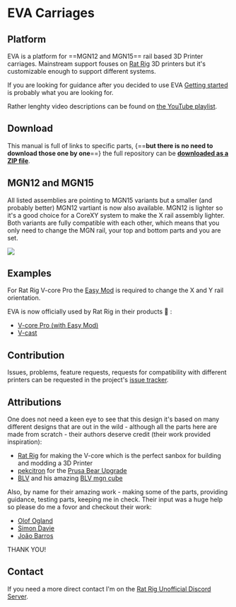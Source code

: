 # EVA Carriages

<div class="cloudimage-360" data-folder="assets/images/gifs/source/lineup/" data-filename="lineup_{index}.jpg" data-amount="24" data-autoplay="true" data-speed="500" data-autoplay-reverse="true"></div>

## Platform

EVA is a platform for ==MGN12 and MGN15== rail based 3D Printer carriages. Mainstream support fouses on [Rat Rig](https://www.ratrig.com/) 3D printers but it's customizable enough to support different systems.

If you are looking for guidance after you decided to use EVA [Getting started](/getting_started) is probably what you are looking for.

Rather lenghty video descriptions can be found on [the YouTube playlist](https://www.youtube.com/playlist?list=PLR8LTCniA766Mg1a88iF8xhOlvZR-Rc3A).

## Download

This manual is full of links to specific parts, {==**but there is no need to download those one by one**==} the full repository can be **[downloaded as a ZIP file](https://github.com/pkucmus/EVA/archive/master.zip)**.

## MGN12 and MGN15

All listed assemblies are pointing to MGN15 variants but a smaller (and probably better) MGN12 vartiant is now also available. MGN12 is lighter so it's a good choice for a CoreXY system to make the X rail assembly lighter. Both variants are fully compatible with each other, which means that you only need to change the MGN rail, your top and bottom parts and you are set.

![](assets/images/MGN12_15.png)

## Examples

For Rat Rig V-core Pro the [Easy Mod](https://github.com/pkucmus/Easy-Mod) is required to change the X and Y rail orientation.

EVA is now officially used by Rat Rig in their products :tada: :

* [V-core Pro (with Easy Mod)](https://www.ratrig.com/3d-printing-cnc/3d-printer-kits/complete-kits/rat-rig-v-core-pro-linear-rail-701.html)
* [V-cast](https://www.ratrig.com/3d-printing-cnc/3d-printer-kits/complete-kits/rat-rig-v-cast.html)

## Contribution

Issues, problems, feature requests, requests for compatibility with different printers can be requested in the project's [issue tracker](https://github.com/pkucmus/EVA/issues).

## Attributions

One does not need a keen eye to see that this design it's based on many different designs that are out in the wild - although all the parts here are made from scratch - their authors deserve credit (their work provided inspiration):

* [Rat Rig](https://www.ratrig.com/) for making the V-core which is the perfect sanbox for building and modding a 3D Printer
* [pekcitron](https://www.thingiverse.com/pekcitron/about) for the [Prusa Bear Upgrade](https://www.thingiverse.com/thing:2808408)
* [BLV](https://www.thingiverse.com/BLV/about) and his amazing [BLV mgn cube](https://www.thingiverse.com/thing:3382718)

Also, by name for their amazing work - making some of the parts, providing guidance, testing parts, keeping me in check. Their input was a huge help so please do me a fovor and checkout their work:

* [Olof Ogland](http://www.olofogland.se)
* [Simon Davie](http://www.nexxdesign.co.uk)
* [João Barros](http://www.joaobarros.pt)

THANK YOU!

## Contact

If you need a more direct contact I'm on the [Rat Rig Unofficial Discord Server](https://discord.gg/DcCEk8u).
